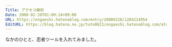 ```yaml
---
Title: アクセス解析
Date: 2008-02-28T01:09:14+09:00
URL: https://ongaeshi.hatenablog.com/entry/20080228/1204214954
EditURL: https://blog.hatena.ne.jp/tuto0621/ongaeshi.hatenablog.com/atom/entry/6435922169449193121
---
```


なかのひとと、忍者ツールを入れてみました。
